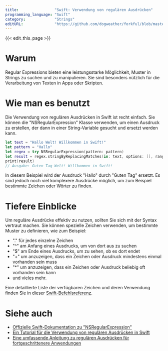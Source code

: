 ```yaml
---
title:                "Swift: Verwendung von regulären Ausdrücken"
programming_language: "Swift"
category:             "Strings"
editURL:              "https://github.com/dogweather/forkful/blob/master/content/de/swift/using-regular-expressions.md"
---
```


{{< edit_this_page >}}

# Warum

Regular Expressions bieten eine leistungsstarke Möglichkeit, Muster in Strings zu suchen und zu manipulieren. Sie sind besonders nützlich für die Verarbeitung von Texten in Apps oder Skripten.

# Wie man es benutzt

Die Verwendung von regulären Ausdrücken in Swift ist recht einfach. Sie können die "NSRegularExpression" Klasse verwenden, um einen Ausdruck zu erstellen, der dann in einer String-Variable gesucht und ersetzt werden kann.

```Swift
let text = "Hallo Welt! Willkommen in Swift!"
let pattern = "Hallo"
let regex = try NSRegularExpression(pattern: pattern)
let result = regex.stringByReplacingMatches(in: text, options: [], range: NSRange(location: 0, length: text.count), withTemplate: "Guten Tag")
print(result)
// Ausgabe: Guten Tag Welt! Willkommen in Swift!
```

In diesem Beispiel wird der Ausdruck "Hallo" durch "Guten Tag" ersetzt. Es sind jedoch noch viel komplexere Ausdrücke möglich, um zum Beispiel bestimmte Zeichen oder Wörter zu finden.

# Tiefere Einblicke

Um reguläre Ausdrücke effektiv zu nutzen, sollten Sie sich mit der Syntax vertraut machen. Sie können spezielle Zeichen verwenden, um bestimmte Muster zu definieren, wie zum Beispiel:

- "." für jedes einzelne Zeichen
- "^" am Anfang eines Ausdrucks, um von dort aus zu suchen
- "$" am Ende eines Ausdrucks, um zu sehen, ob es dort endet
- "+" um anzuzeigen, dass ein Zeichen oder Ausdruck mindestens einmal vorhanden sein muss
- "*" um anzuzeigen, dass ein Zeichen oder Ausdruck beliebig oft vorhanden sein kann
- und vieles mehr.

Eine detaillierte Liste der verfügbaren Zeichen und deren Verwendung finden Sie in dieser [Swift-Befehlsreferenz](https://developer.apple.com/documentation/foundation/nsregularexpression).

# Siehe auch

- [Offizielle Swift-Dokumentation zu "NSRegularExpression"](https://developer.apple.com/documentation/foundation/nsregularexpression)
- [Ein Tutorial für die Verwendung von regulären Ausdrücken in Swift](https://www.raywenderlich.com/86205/nsregularexpression-swift-tutorial)
- [Eine umfassende Anleitung zu regulären Ausdrücken für fortgeschrittenere Anwendungen](https://www.regular-expressions.info/)